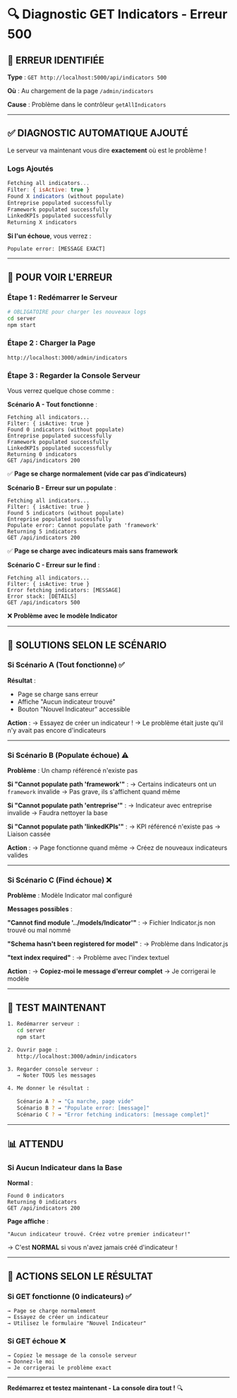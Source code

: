 # 🔍 Diagnostic GET Indicators - Erreur 500

## 🐛 **ERREUR IDENTIFIÉE**

**Type** : `GET http://localhost:5000/api/indicators 500`

**Où** : Au chargement de la page `/admin/indicators`

**Cause** : Problème dans le contrôleur `getAllIndicators`

---

## ✅ **DIAGNOSTIC AUTOMATIQUE AJOUTÉ**

Le serveur va maintenant vous dire **exactement** où est le problème !

### Logs Ajoutés
```javascript
Fetching all indicators...
Filter: { isActive: true }
Found X indicators (without populate)
Entreprise populated successfully
Framework populated successfully
LinkedKPIs populated successfully
Returning X indicators
```

**Si l'un échoue**, vous verrez :
```
Populate error: [MESSAGE EXACT]
```

---

## 🚀 **POUR VOIR L'ERREUR**

### Étape 1 : Redémarrer le Serveur
```bash
# OBLIGATOIRE pour charger les nouveaux logs
cd server
npm start
```

### Étape 2 : Charger la Page
```
http://localhost:3000/admin/indicators
```

### Étape 3 : Regarder la Console Serveur

Vous verrez quelque chose comme :

**Scénario A - Tout fonctionne** :
```
Fetching all indicators...
Filter: { isActive: true }
Found 0 indicators (without populate)
Entreprise populated successfully
Framework populated successfully
LinkedKPIs populated successfully
Returning 0 indicators
GET /api/indicators 200
```
✅ **Page se charge normalement (vide car pas d'indicateurs)**

**Scénario B - Erreur sur un populate** :
```
Fetching all indicators...
Filter: { isActive: true }
Found 5 indicators (without populate)
Entreprise populated successfully
Populate error: Cannot populate path 'framework'
Returning 5 indicators
GET /api/indicators 200
```
✅ **Page se charge avec indicateurs mais sans framework**

**Scénario C - Erreur sur le find** :
```
Fetching all indicators...
Filter: { isActive: true }
Error fetching indicators: [MESSAGE]
Error stack: [DÉTAILS]
GET /api/indicators 500
```
❌ **Problème avec le modèle Indicator**

---

## 🔧 **SOLUTIONS SELON LE SCÉNARIO**

### Si Scénario A (Tout fonctionne) ✅

**Résultat** :
- Page se charge sans erreur
- Affiche "Aucun indicateur trouvé"
- Bouton "Nouvel Indicateur" accessible

**Action** :
→ Essayez de créer un indicateur !
→ Le problème était juste qu'il n'y avait pas encore d'indicateurs

---

### Si Scénario B (Populate échoue) ⚠️

**Problème** : Un champ référencé n'existe pas

**Si "Cannot populate path 'framework'"** :
→ Certains indicateurs ont un `framework` invalide
→ Pas grave, ils s'affichent quand même

**Si "Cannot populate path 'entreprise'"** :
→ Indicateur avec entreprise invalide
→ Faudra nettoyer la base

**Si "Cannot populate path 'linkedKPIs'"** :
→ KPI référencé n'existe pas
→ Liaison cassée

**Action** :
→ Page fonctionne quand même
→ Créez de nouveaux indicateurs valides

---

### Si Scénario C (Find échoue) ❌

**Problème** : Modèle Indicator mal configuré

**Messages possibles** :

**"Cannot find module '../models/Indicator'"** :
→ Fichier Indicator.js non trouvé ou mal nommé

**"Schema hasn't been registered for model"** :
→ Problème dans Indicator.js

**"text index required"** :
→ Problème avec l'index textuel

**Action** :
→ **Copiez-moi le message d'erreur complet**
→ Je corrigerai le modèle

---

## 🧪 **TEST MAINTENANT**

```bash
1. Redémarrer serveur :
   cd server
   npm start

2. Ouvrir page :
   http://localhost:3000/admin/indicators

3. Regarder console serveur :
   → Noter TOUS les messages

4. Me donner le résultat :
   
   Scénario A ? → "Ça marche, page vide"
   Scénario B ? → "Populate error: [message]"
   Scénario C ? → "Error fetching indicators: [message complet]"
```

---

## 📊 **ATTENDU**

### Si Aucun Indicateur dans la Base

**Normal** :
```
Found 0 indicators
Returning 0 indicators
GET /api/indicators 200
```

**Page affiche** :
```
"Aucun indicateur trouvé. Créez votre premier indicateur!"
```

→ C'est **NORMAL** si vous n'avez jamais créé d'indicateur !

---

## 🎯 **ACTIONS SELON LE RÉSULTAT**

### Si GET fonctionne (0 indicateurs) ✅
```
→ Page se charge normalement
→ Essayez de créer un indicateur
→ Utilisez le formulaire "Nouvel Indicateur"
```

### Si GET échoue ❌
```
→ Copiez le message de la console serveur
→ Donnez-le moi
→ Je corrigerai le problème exact
```

---

**Redémarrez et testez maintenant - La console dira tout !** 🔍


